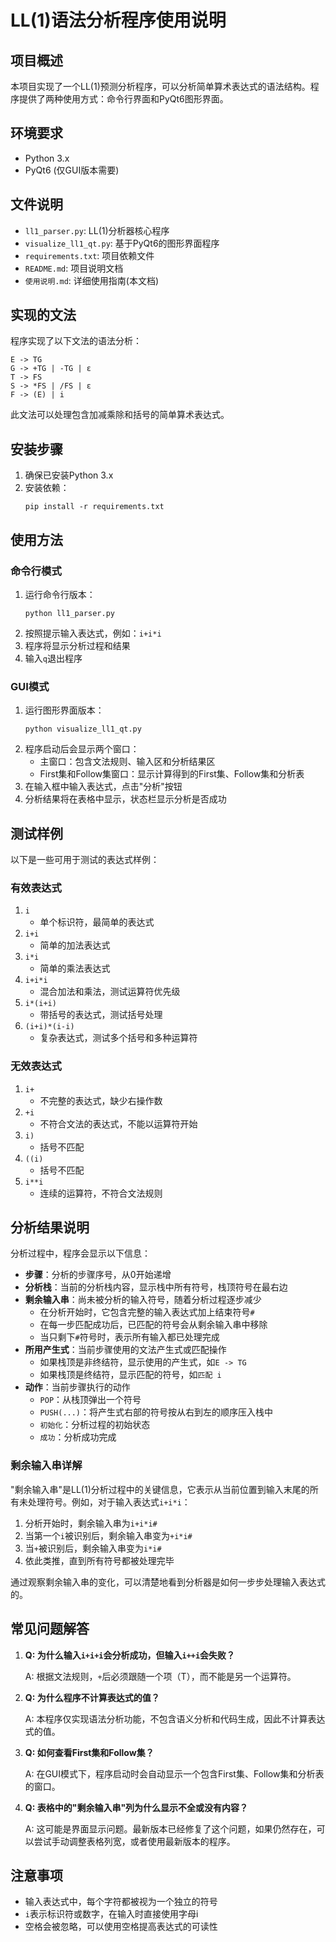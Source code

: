 # LL(1)语法分析程序使用说明

## 项目概述

本项目实现了一个LL(1)预测分析程序，可以分析简单算术表达式的语法结构。程序提供了两种使用方式：命令行界面和PyQt6图形界面。

## 环境要求

- Python 3.x
- PyQt6 (仅GUI版本需要)

## 文件说明

- `ll1_parser.py`: LL(1)分析器核心程序
- `visualize_ll1_qt.py`: 基于PyQt6的图形界面程序
- `requirements.txt`: 项目依赖文件
- `README.md`: 项目说明文档
- `使用说明.md`: 详细使用指南(本文档)

## 实现的文法

程序实现了以下文法的语法分析：

```
E -> TG
G -> +TG | -TG | ε
T -> FS
S -> *FS | /FS | ε
F -> (E) | i
```

此文法可以处理包含加减乘除和括号的简单算术表达式。

## 安装步骤

1. 确保已安装Python 3.x
2. 安装依赖：
   ```
   pip install -r requirements.txt
   ```

## 使用方法

### 命令行模式

1. 运行命令行版本：
   ```
   python ll1_parser.py
   ```
2. 按照提示输入表达式，例如：`i+i*i`
3. 程序将显示分析过程和结果
4. 输入`q`退出程序

### GUI模式

1. 运行图形界面版本：
   ```
   python visualize_ll1_qt.py
   ```
2. 程序启动后会显示两个窗口：
   - 主窗口：包含文法规则、输入区和分析结果区
   - First集和Follow集窗口：显示计算得到的First集、Follow集和分析表
3. 在输入框中输入表达式，点击"分析"按钮
4. 分析结果将在表格中显示，状态栏显示分析是否成功

## 测试样例

以下是一些可用于测试的表达式样例：

### 有效表达式

1. `i`
   - 单个标识符，最简单的表达式
2. `i+i`
   - 简单的加法表达式
3. `i*i`
   - 简单的乘法表达式
4. `i+i*i`
   - 混合加法和乘法，测试运算符优先级
5. `i*(i+i)`
   - 带括号的表达式，测试括号处理
6. `(i+i)*(i-i)`
   - 复杂表达式，测试多个括号和多种运算符

### 无效表达式

1. `i+`
   - 不完整的表达式，缺少右操作数
2. `+i`
   - 不符合文法的表达式，不能以运算符开始
3. `i)`
   - 括号不匹配
4. `((i)`
   - 括号不匹配
5. `i**i`
   - 连续的运算符，不符合文法规则

## 分析结果说明

分析过程中，程序会显示以下信息：

- **步骤**：分析的步骤序号，从0开始递增
- **分析栈**：当前的分析栈内容，显示栈中所有符号，栈顶符号在最右边
- **剩余输入串**：尚未被分析的输入符号，随着分析过程逐步减少
  - 在分析开始时，它包含完整的输入表达式加上结束符号`#`
  - 在每一步匹配成功后，已匹配的符号会从剩余输入串中移除
  - 当只剩下`#`符号时，表示所有输入都已处理完成
- **所用产生式**：当前步骤使用的文法产生式或匹配操作
  - 如果栈顶是非终结符，显示使用的产生式，如`E -> TG`
  - 如果栈顶是终结符，显示匹配的符号，如`匹配 i`
- **动作**：当前步骤执行的动作
  - `POP`：从栈顶弹出一个符号
  - `PUSH(...)`：将产生式右部的符号按从右到左的顺序压入栈中
  - `初始化`：分析过程的初始状态
  - `成功`：分析成功完成

### 剩余输入串详解

"剩余输入串"是LL(1)分析过程中的关键信息，它表示从当前位置到输入末尾的所有未处理符号。例如，对于输入表达式`i+i*i`：

1. 分析开始时，剩余输入串为`i+i*i#`
2. 当第一个`i`被识别后，剩余输入串变为`+i*i#`
3. 当`+`被识别后，剩余输入串变为`i*i#`
4. 依此类推，直到所有符号都被处理完毕

通过观察剩余输入串的变化，可以清楚地看到分析器是如何一步步处理输入表达式的。

## 常见问题解答

1. **Q: 为什么输入`i+i+i`会分析成功，但输入`i++i`会失败？**
   
   A: 根据文法规则，`+`后必须跟随一个项（T），而不能是另一个运算符。

2. **Q: 为什么程序不计算表达式的值？**
   
   A: 本程序仅实现语法分析功能，不包含语义分析和代码生成，因此不计算表达式的值。

3. **Q: 如何查看First集和Follow集？**
   
   A: 在GUI模式下，程序启动时会自动显示一个包含First集、Follow集和分析表的窗口。

4. **Q: 表格中的"剩余输入串"列为什么显示不全或没有内容？**
   
   A: 这可能是界面显示问题。最新版本已经修复了这个问题，如果仍然存在，可以尝试手动调整表格列宽，或者使用最新版本的程序。

## 注意事项

- 输入表达式中，每个字符都被视为一个独立的符号
- `i`表示标识符或数字，在输入时直接使用字母i
- 空格会被忽略，可以使用空格提高表达式的可读性 